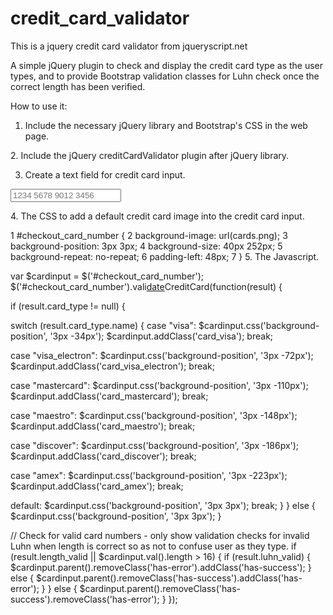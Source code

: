 # credit_card_validator
This is a jquery credit card validator from jqueryscript.net

A simple jQuery plugin to check and display the credit card type as the user types, and to provide Bootstrap validation classes for Luhn check once the correct length has been verified.

How to use it:

1. Include the necessary jQuery library and Bootstrap's CSS in the web page.

<script src="//ajax.googleapis.com/ajax/libs/jquery/1.11.1/jquery.min.js"></script>

<link rel="stylesheet" href="//netdna.bootstrapcdn.com/bootstrap/3.2.0/css/bootstrap.min.css">
2. Include the jQuery creditCardValidator plugin after jQuery library.

<script src="jquery.creditCardValidator.js"></script>
3. Create a text field for credit card input.

<input id="checkout_card_number" class="input-text form-control" type="text" size="19" maxlength="19" data-stripe="number" placeholder="1234 5678 9012 3456">

<span class="payment-errors required"></span>
4. The CSS to add a default credit card image into the credit card input.

1
#checkout_card_number {
2
  background-image: url(cards.png);
3
  background-position: 3px 3px;
4
  background-size: 40px 252px;
5
  background-repeat: no-repeat;
6
  padding-left: 48px;
7
}
5. The Javascript.

var $cardinput = $('#checkout_card_number');
$('#checkout_card_number').vali<a href="http://www.jqueryscript.net/time-clock/">date</a>CreditCard(function(result)
{
 
if (result.card_type != null)
{

switch (result.card_type.name)
{
case "visa":
$cardinput.css('background-position', '3px -34px');
$cardinput.addClass('card_visa');
break;
 
case "visa_electron":
$cardinput.css('background-position', '3px -72px');
$cardinput.addClass('card_visa_electron');
break;
 
case "mastercard":
$cardinput.css('background-position', '3px -110px');
$cardinput.addClass('card_mastercard');
break;
 
case "maestro":
$cardinput.css('background-position', '3px -148px');
$cardinput.addClass('card_maestro');
break;
 
case "discover":
$cardinput.css('background-position', '3px -186px');
$cardinput.addClass('card_discover');
break;
 
case "amex":
$cardinput.css('background-position', '3px -223px');
$cardinput.addClass('card_amex');
break;
 
default:
$cardinput.css('background-position', '3px 3px');
break;
}
} else {
$cardinput.css('background-position', '3px 3px');
}
 
// Check for valid card numbers - only show validation checks for invalid Luhn when length is correct so as not to confuse user as they type.
if (result.length_valid || $cardinput.val().length > 16)
{
if (result.luhn_valid) {
$cardinput.parent().removeClass('has-error').addClass('has-success');
} else {
$cardinput.parent().removeClass('has-success').addClass('has-error');
}
} else {
$cardinput.parent().removeClass('has-success').removeClass('has-error');
}
});
